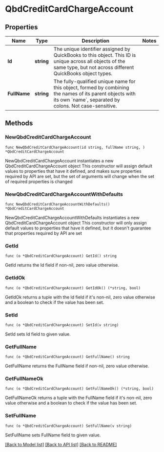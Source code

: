 # QbdCreditCardChargeAccount

## Properties

Name | Type | Description | Notes
------------ | ------------- | ------------- | -------------
**Id** | **string** | The unique identifier assigned by QuickBooks to this object. This ID is unique across all objects of the same type, but not across different QuickBooks object types. | 
**FullName** | **string** | The fully-qualified unique name for this object, formed by combining the names of its parent objects with its own &#x60;name&#x60;, separated by colons. Not case-sensitive. | 

## Methods

### NewQbdCreditCardChargeAccount

`func NewQbdCreditCardChargeAccount(id string, fullName string, ) *QbdCreditCardChargeAccount`

NewQbdCreditCardChargeAccount instantiates a new QbdCreditCardChargeAccount object
This constructor will assign default values to properties that have it defined,
and makes sure properties required by API are set, but the set of arguments
will change when the set of required properties is changed

### NewQbdCreditCardChargeAccountWithDefaults

`func NewQbdCreditCardChargeAccountWithDefaults() *QbdCreditCardChargeAccount`

NewQbdCreditCardChargeAccountWithDefaults instantiates a new QbdCreditCardChargeAccount object
This constructor will only assign default values to properties that have it defined,
but it doesn't guarantee that properties required by API are set

### GetId

`func (o *QbdCreditCardChargeAccount) GetId() string`

GetId returns the Id field if non-nil, zero value otherwise.

### GetIdOk

`func (o *QbdCreditCardChargeAccount) GetIdOk() (*string, bool)`

GetIdOk returns a tuple with the Id field if it's non-nil, zero value otherwise
and a boolean to check if the value has been set.

### SetId

`func (o *QbdCreditCardChargeAccount) SetId(v string)`

SetId sets Id field to given value.


### GetFullName

`func (o *QbdCreditCardChargeAccount) GetFullName() string`

GetFullName returns the FullName field if non-nil, zero value otherwise.

### GetFullNameOk

`func (o *QbdCreditCardChargeAccount) GetFullNameOk() (*string, bool)`

GetFullNameOk returns a tuple with the FullName field if it's non-nil, zero value otherwise
and a boolean to check if the value has been set.

### SetFullName

`func (o *QbdCreditCardChargeAccount) SetFullName(v string)`

SetFullName sets FullName field to given value.



[[Back to Model list]](../README.md#documentation-for-models) [[Back to API list]](../README.md#documentation-for-api-endpoints) [[Back to README]](../README.md)


